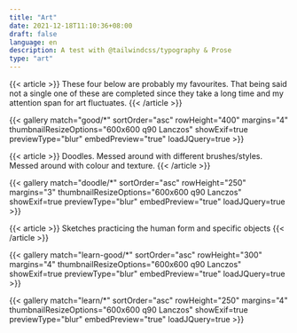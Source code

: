```yaml
---
title: "Art"
date: 2021-12-18T11:10:36+08:00
draft: false
language: en
description: A test with @tailwindcss/typography & Prose
type: "art"
---
```




{{< article >}}
These four below are probably my favourites. That being said not a single one of these are completed since they take a long time and my attention span for art fluctuates.
{{< /article >}}

{{< gallery match="good/*" sortOrder="asc" rowHeight="400" margins="4" thumbnailResizeOptions="600x600 q90 Lanczos" showExif=true previewType="blur" embedPreview="true" loadJQuery=true >}}

{{< article >}}
Doodles. Messed around with different brushes/styles. Messed around with colour and texture. 
{{< /article >}}

{{< gallery match="doodle/*" sortOrder="asc" rowHeight="250" margins="3" thumbnailResizeOptions="600x600 q90 Lanczos" showExif=true previewType="blur" embedPreview="true" loadJQuery=true >}}

{{< article >}}
Sketches practicing the human form and specific objects
{{< /article >}}

{{< gallery match="learn-good/*" sortOrder="asc" rowHeight="300" margins="4" thumbnailResizeOptions="600x600 q90 Lanczos" showExif=true previewType="blur" embedPreview="true" loadJQuery=true >}}


{{< gallery match="learn/*" sortOrder="asc" rowHeight="250" margins="4" thumbnailResizeOptions="600x600 q90 Lanczos" showExif=true previewType="blur" embedPreview="true" loadJQuery=true >}}
